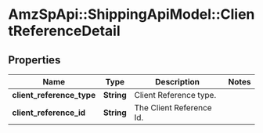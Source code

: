 # AmzSpApi::ShippingApiModel::ClientReferenceDetail

## Properties
Name | Type | Description | Notes
------------ | ------------- | ------------- | -------------
**client_reference_type** | **String** | Client Reference type. | 
**client_reference_id** | **String** | The Client Reference Id. | 

